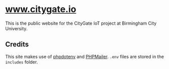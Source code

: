# www.citygate.io
This is the public website for the CityGate IoT project at Birmingham City University.


## Credits  
This site makes use of [phpdotenv](https://github.com/vlucas/phpdotenv) and [PHPMailer](https://github.com/PHPMailer/PHPMailer). `.env` files are stored in the `includes` folder.
